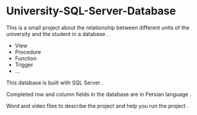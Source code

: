 # University-SQL-Server-Database


This is a small project about the relationship between different units of the university and the student in a database .
 - View
 - Procedure
 - Function
 - Trigger
 - ...

This database is built with SQL Server .

Completed row and column fields in the database are in Persian language .

Word and video files to describe the project and help you run the project .
